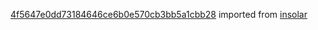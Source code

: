 [4f5647e0dd73184646ce6b0e570cb3bb5a1cbb28](https://github.com/insolar/insolar/commit/4f5647e0dd73184646ce6b0e570cb3bb5a1cbb28) imported from [insolar](https://github.com/insolar/insolar)
